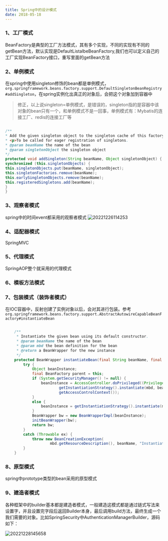 ```yaml
---
title: Spring中的设计模式
date: 2018-05-18
---
```

### 1、工厂模式

BeanFactory是典型的工厂方法模式，其有多个实现，不同的实现有不同的getBean方法，默认实现是DefaultListalbeBeanFactory,我们也可以定义自己的工厂实现BeanFactory接口，重写里面的getBean方法

### 2、单例模式

在spring中使用singleton修饰的bean都是单例模式，`org.springframework.beans.factory.support.DefaultSingletonBeanRegistry#addSingleton`，在spring实例化出真正的对象后，会把这个对象加到容器中

> 修正，以上说singleton=单例模式，是错误的，singleton指的是容器中该对象的bean只有一个，和单例模式不是一回事，单例模式有：Mybatis的连接工厂、redis的连接工厂等

~~~java

/**
* Add the given singleton object to the singleton cache of this factory.
* <p>To be called for eager registration of singletons.
* @param beanName the name of the bean
* @param singletonObject the singleton object
*/
protected void addSingleton(String beanName, Object singletonObject) {
synchronized (this.singletonObjects) {
this.singletonObjects.put(beanName, singletonObject);
this.singletonFactories.remove(beanName);
this.earlySingletonObjects.remove(beanName);
this.registeredSingletons.add(beanName);
}
}
~~~

### 3、观察者模式

spring中的时间event都采用的观察者模式
![20221226114253](https://afatpig.oss-cn-chengdu.aliyuncs.com/blog/20221226114253.png)

### 4、适配器模式

SpringMVC

### 5、代理模式

SpringAOP整个就采用的代理模式

### 6、模板方法模式

### 7、包装模式（装饰者模式）

在IOC容器中，反射创建了实例对象以后，会对其进行包装。参考`org.springframework.beans.factory.support.AbstractAutowireCapableBeanFactory#instantiateBean`

```java

	/**
	 * Instantiate the given bean using its default constructor.
	 * @param beanName the name of the bean
	 * @param mbd the bean definition for the bean
	 * @return a BeanWrapper for the new instance
	 */
	protected BeanWrapper instantiateBean(final String beanName, final RootBeanDefinition mbd) {
		try {
			Object beanInstance;
			final BeanFactory parent = this;
			if (System.getSecurityManager() != null) {
				beanInstance = AccessController.doPrivileged((PrivilegedAction<Object>) () ->
						getInstantiationStrategy().instantiate(mbd, beanName, parent),
						getAccessControlContext());
			}
			else {
				beanInstance = getInstantiationStrategy().instantiate(mbd, beanName, parent);
			}
			BeanWrapper bw = new BeanWrapperImpl(beanInstance);
			initBeanWrapper(bw);
			return bw;
		}
		catch (Throwable ex) {
			throw new BeanCreationException(
					mbd.getResourceDescription(), beanName, "Instantiation of bean failed", ex);
		}
	}
```

### 8、原型模式

spring中prototype类型的bean采用的原型模式

### 9、建造者模式

各种框架中的builder基本都是建造者模式，一般建造这模式都是通过链式写法来设置字，并且设置完字段后返回Builder本身，最后调用build方法，最终生成一个我们需要的对象。比如SpringSecurity中AuthenticationManagerBuilder，源码如下：

![20221228145658](https://afatpig.oss-cn-chengdu.aliyuncs.com/blog/20221228145658.png)
